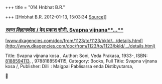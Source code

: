 +++
title = "014 Hnbhat B.R."

+++
[[Hnbhat B.R.	2012-01-13, 15:03:34 [Source](https://groups.google.com/g/bvparishat/c/ODbRDufURvM)]]



### [*स्वप्न विज्ञान*कोश / वेद प्रकाश सोनी. Svapna vijnana**...**](http://www.dkagencies.com/doc/from/1123/to/1123/bkId/DK645523321307184703339871371/details.html)

[www.dkagencies.com/doc/from/1123/to/1123/bkId/.../details.html](http://www.dkagencies.com/doc/from/1123/to/1123/bkId/.../details.html)

Title: Svapna vijnana kosa , Author: Soni, Veda Prakasa, 1933-, ISBN: [8188594113](tel:(818)%20859-4113), , 9788188594115, Category: Books, Full Title: Svapna vijnana kosa /, Publisher: Dilli : Maigpai Pablisarsa enda Distibyutarsa,



